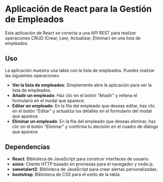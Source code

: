 # Aplicación de React para la Gestión de Empleados

Esta aplicación de React se conecta a una API REST para realizar operaciones CRUD (Crear, Leer, Actualizar, Eliminar) en una lista de empleados.

## Uso

La aplicación muestra una tabla con la lista de empleados. Puedes realizar las siguientes operaciones:

- **Ver la lista de empleados**: Simplemente abre la aplicación para ver la lista de empleados.
- **Añadir un empleado**: Haz clic en el botón "Añadir" y rellena el formulario en el modal que aparece.
- **Editar un empleado**: En la fila del empleado que deseas editar, haz clic en el botón "Editar" y actualiza los detalles en el formulario del modal que aparece.
- **Eliminar un empleado**: En la fila del empleado que deseas eliminar, haz clic en el botón "Eliminar" y confirma tu decisión en el cuadro de diálogo que aparece.

## Dependencias

- **React**: Biblioteca de JavaScript para construir interfaces de usuario.
- **axios**: Cliente HTTP basado en promesas para el navegador y node.js.
- **sweetalert2**: Biblioteca de JavaScript para crear alertas personalizadas.
- **bootstrap**: Biblioteca de CSS para el estilo de la tabla.

